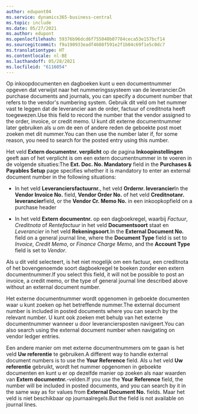 ```yaml
---
author: edupont04
ms.service: dynamics365-business-central
ms.topic: include
ms.date: 05/27/2021
ms.author: edupont
ms.openlocfilehash: 59376b96dcd6f755040b07784ceca53e157bcf14
ms.sourcegitcommit: f9a190933eadf4608f591e2f1b04c69f1e5c0dc7
ms.translationtype: HT
ms.contentlocale: nl-BE
ms.lasthandoff: 05/28/2021
ms.locfileid: "6116054"
---
```

<span data-ttu-id="50809-101">Op inkoopdocumenten en dagboeken kunt u een documentnummer opgeven dat verwijst naar het nummeringssysteem van de leverancier.</span><span class="sxs-lookup"><span data-stu-id="50809-101">On purchase documents and journals, you can specify a document number that refers to the vendor's numbering system.</span></span> <span data-ttu-id="50809-102">Gebruik dit veld om het nummer vast te leggen dat de leverancier aan de order, factuur of creditnota heeft toegewezen.</span><span class="sxs-lookup"><span data-stu-id="50809-102">Use this field to record the number that the vendor assigned to the order, invoice, or credit memo.</span></span> <span data-ttu-id="50809-103">U kunt dit externe documentnummer later gebruiken als u om de een of andere reden de geboekte post moet zoeken met dit nummer.</span><span class="sxs-lookup"><span data-stu-id="50809-103">You can then use the number later if, for some reason, you need to search for the posted entry using this number.</span></span>

<span data-ttu-id="50809-104">Het veld **Extern documentnr. verplicht** op de pagina **Inkoopinstellingen** geeft aan of het verplicht is om een extern documentnummer in te voeren in de volgende situaties:</span><span class="sxs-lookup"><span data-stu-id="50809-104">The **Ext. Doc. No. Mandatory** field in the **Purchases & Payables Setup** page specifies whether it is mandatory to enter an external document number in the following situations:</span></span>

* <span data-ttu-id="50809-105">In het veld **Leveranciersfactuurnr.**, het veld **Ordernr. leverancier**</span><span class="sxs-lookup"><span data-stu-id="50809-105">In the **Vendor Invoice No.** field, **Vendor Order No.**</span></span> <span data-ttu-id="50809-106">of het veld **Creditnotanr. leverancier**</span><span class="sxs-lookup"><span data-stu-id="50809-106">field, or the **Vendor Cr. Memo No.**</span></span> <span data-ttu-id="50809-107">in een inkoopkop</span><span class="sxs-lookup"><span data-stu-id="50809-107">field on a purchase header</span></span>

* <span data-ttu-id="50809-108">In het veld **Extern documentnr.** op een dagboekregel, waarbij *Factuur*, *Creditnota* of *Rentefactuur* in het veld **Documentsoort** staat en *Leverancier* in het veld **Rekeningsoort**.</span><span class="sxs-lookup"><span data-stu-id="50809-108">In the **External Document No.** field on a general journal line, where the **Document Type** field is set to *Invoice*, *Credit Memo*, or *Finance Charge Memo*, and the **Account Type** field is set to *Vendor*.</span></span>

<span data-ttu-id="50809-109">Als u dit veld selecteert, is het niet mogelijk om een factuur, een creditnota of het bovengenoemde soort dagboekregel te boeken zonder een extern documentnummer.</span><span class="sxs-lookup"><span data-stu-id="50809-109">If you select this field, it will not be possible to post an invoice, a credit memo, or the type of general journal line described above without an external document number.</span></span>

<span data-ttu-id="50809-110">Het externe documentnummer wordt opgenomen in geboekte documenten waar u kunt zoeken op het betreffende nummer.</span><span class="sxs-lookup"><span data-stu-id="50809-110">The external document number is included in posted documents where you can search by the relevant number.</span></span> <span data-ttu-id="50809-111">U kunt ook zoeken met behulp van het externe documentnummer wanneer u door leveranciersposten navigeert.</span><span class="sxs-lookup"><span data-stu-id="50809-111">You can also search using the external document number when navigating on vendor ledger entries.</span></span>

<span data-ttu-id="50809-112">Een andere manier om met externe documentnummers om te gaan is het veld **Uw referentie** te gebruiken.</span><span class="sxs-lookup"><span data-stu-id="50809-112">A different way to handle external document numbers is to use the **Your Reference** field.</span></span> <span data-ttu-id="50809-113">Als u het veld **Uw referentie** gebruikt, wordt het nummer opgenomen in geboekte documenten en kunt u er op dezelfde manier op zoeken als naar waarden van **Extern documentnr.**-velden.</span><span class="sxs-lookup"><span data-stu-id="50809-113">If you use the **Your Reference** field, the number will be included in posted documents, and you can search by it in the same way as for values from **External Document No.** fields.</span></span> <span data-ttu-id="50809-114">Maar het veld is niet beschikbaar op journaalregels.</span><span class="sxs-lookup"><span data-stu-id="50809-114">But the field is not available on journal lines.</span></span>
